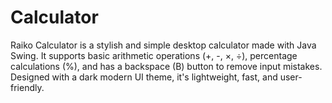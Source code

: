 # Calculator
Raiko Calculator is a stylish and simple desktop calculator made with Java Swing. It supports basic arithmetic operations (+, -, ×, ÷), percentage calculations (%), and has a backspace (B) button to remove input mistakes. Designed with a dark modern UI theme, it's lightweight, fast, and user-friendly.
